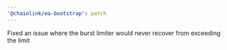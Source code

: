 ```yaml
---
'@chainlink/ea-bootstrap': patch
---
```


Fixed an issue where the burst limiter would never recover from exceeding the limit
